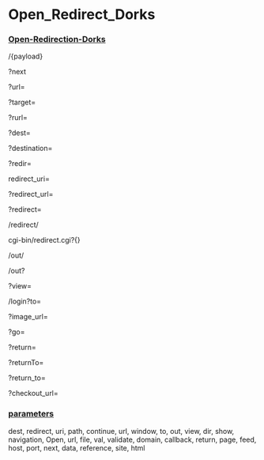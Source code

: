 # Open_Redirect_Dorks



<h3><u>Open-Redirection-Dorks</u></h3>


/{payload}

?next

?url=

?target=

?rurl=

?dest=

?destination=

?redir=

redirect_uri=

?redirect_url=

?redirect=

/redirect/

cgi-bin/redirect.cgi?{}

/out/

/out?

?view=

/login?to=

?image_url=

?go=

?return=

?returnTo=

?return_to=

?checkout_url=


<h3><u>parameters</u></h3>

dest, redirect, uri, path, continue, url, window, to, out, view, dir, show, navigation, Open, url, file, val, validate, domain, callback, return, page, feed, host, port, next, data, reference, site, html 
